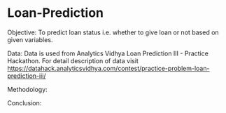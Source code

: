 # Loan-Prediction

Objective: To predict loan status i.e. whether to give loan or not based on given variables.

Data: Data is used from Analytics Vidhya Loan Prediction III - Practice Hackathon. For detail description of data visit https://datahack.analyticsvidhya.com/contest/practice-problem-loan-prediction-iii/

Methodology:

Conclusion:


